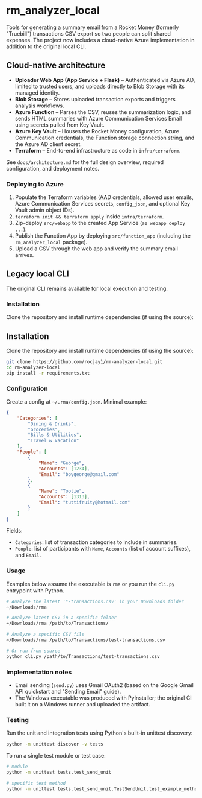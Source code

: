 # rm_analyzer_local

Tools for generating a summary email from a Rocket Money (formerly "Truebill") transactions CSV export so two people can split shared expenses. The project now includes a cloud-native Azure implementation in addition to the original local CLI.

## Cloud-native architecture

- **Uploader Web App (App Service + Flask)** – Authenticated via Azure AD, limited to trusted users, and uploads directly to Blob Storage with its managed identity.
- **Blob Storage** – Stores uploaded transaction exports and triggers analysis workflows.
- **Azure Function** – Parses the CSV, reuses the summarization logic, and sends HTML summaries with Azure Communication Services Email using secrets pulled from Key Vault.
- **Azure Key Vault** – Houses the Rocket Money configuration, Azure Communication credentials, the Function storage connection string, and the Azure AD client secret.
- **Terraform** – End-to-end infrastructure as code in `infra/terraform`.

See `docs/architecture.md` for the full design overview, required configuration, and deployment notes.

### Deploying to Azure

1. Populate the Terraform variables (AAD credentials, allowed user emails, Azure Communication Services secrets, `config_json`, and optional Key Vault admin object IDs).
2. `terraform init && terraform apply` inside `infra/terraform`.
3. Zip-deploy `src/webapp` to the created App Service (`az webapp deploy ...`).
4. Publish the Function App by deploying `src/function_app` (including the `rm_analyzer_local` package).
5. Upload a CSV through the web app and verify the summary email arrives.

## Legacy local CLI

The original CLI remains available for local execution and testing.

### Installation

Clone the repository and install runtime dependencies (if using the source):

## Installation

Clone the repository and install runtime dependencies (if using the source):

```sh
git clone https://github.com/rocjay1/rm-analyzer-local.git
cd rm-analyzer-local
pip install -r requirements.txt
```

### Configuration

Create a config at `~/.rma/config.json`. Minimal example:

```json
{
    "Categories": [
        "Dining & Drinks",
        "Groceries",
        "Bills & Utilities",
        "Travel & Vacation"
    ],
    "People": [
        {
            "Name": "George",
            "Accounts": [1234],
            "Email": "boygeorge@gmail.com"
        },
        {
            "Name": "Tootie",
            "Accounts": [1313],
            "Email": "tuttifruity@hotmail.com"
        }
    ]
}
```

Fields:

- `Categories`: list of transaction categories to include in summaries.
- `People`: list of participants with `Name`, `Accounts` (list of account suffixes), and `Email`.

### Usage

Examples below assume the executable is `rma` or you run the `cli.py` entrypoint with Python.

```sh
# Analyze the latest '*-transactions.csv' in your Downloads folder
~/Downloads/rma

# Analyze latest CSV in a specific folder
~/Downloads/rma /path/to/Transactions/

# Analyze a specific CSV file
~/Downloads/rma /path/to/Transactions/test-transactions.csv

# Or run from source
python cli.py /path/to/Transactions/test-transactions.csv
```

### Implementation notes

- Email sending (`send.py`) uses Gmail OAuth2 (based on the Google Gmail API quickstart and "Sending Email" guide).
- The Windows executable was produced with PyInstaller; the original CI built it on a Windows runner and uploaded the artifact.

### Testing

Run the unit and integration tests using Python's built-in unittest discovery:

```sh
python -m unittest discover -v tests
```

To run a single test module or test case:

```sh
# module
python -m unittest tests.test_send_unit

# specific test method
python -m unittest tests.test_send_unit.TestSendUnit.test_example_method
```
